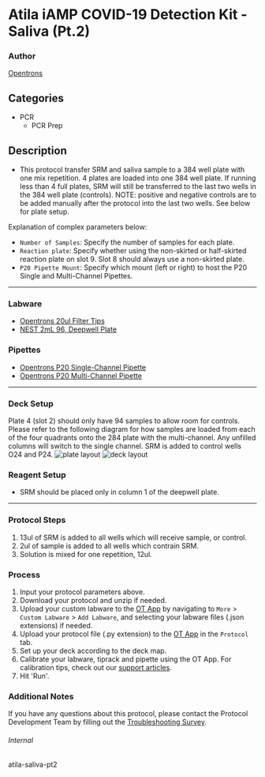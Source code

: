# Atila iAMP COVID-19 Detection Kit - Saliva (Pt.2)

### Author
[Opentrons](https://opentrons.com/)

## Categories
* PCR
	* PCR Prep

## Description
* This protocol transfer SRM and saliva sample to a 384 well plate with one mix repetition. 4 plates are loaded into one 384 well plate. If running less than 4 full plates, SRM will still be transferred to the last two wells in the 384 well plate (controls). NOTE: positive and negative controls are to be added manually after the protocol into the last two wells. See below for plate setup.

Explanation of complex parameters below:
* `Number of Samples`: Specify the number of samples for each plate.
* `Reaction plate`: Specify whether using the non-skirted or half-skirted reaction plate on slot 9. Slot 8 should always use a non-skirted plate.
* `P20 Pipette Mount`: Specify which mount (left or right) to host the P20 Single and Multi-Channel Pipettes.

---

### Labware
* [Opentrons 20ul Filter Tips](https://shop.opentrons.com/universal-filter-tips/?_gl=1*1j3fcfo*_ga*MTM2NTEwNjE0OS4xNjIxMzYxMzU4*_ga_GNSMNLW4RY*MTY0NTAyNjkwOC43MTUuMC4xNjQ1MDI2OTA4LjA.&_ga=2.189248875.1378610984.1644865280-1365106149.1621361358)
* [NEST 2mL 96, Deepwell Plate](https://shop.opentrons.com/nest-2-ml-96-well-deep-well-plate-v-bottom/)

### Pipettes
* [Opentrons P20 Single-Channel Pipette](https://opentrons.com/pipettes/)
* [Opentrons P20 Multi-Channel Pipette](https://opentrons.com/pipettes/)


---

### Deck Setup
Plate 4 (slot 2) should only have 94 samples to allow room for controls. Please refer to the following diagram for how samples are loaded from each of the four quadrants onto the 284 plate with the multi-channel. Any unfilled columns will switch to the single channel. SRM is added to control wells O24 and P24.
![plate layout](https://opentrons-protocol-library-website.s3.amazonaws.com/custom-README-images/atila/Screen+Shot+2022-03-07+at+10.03.34+AM.png)
![deck layout](https://opentrons-protocol-library-website.s3.amazonaws.com/custom-README-images/atila/Screen+Shot+2022-03-07+at+9.50.48+AM.png)

### Reagent Setup
* SRM should be placed only in column 1 of the deepwell plate.


---

### Protocol Steps
1. 13ul of SRM is added to all wells which will receive sample, or control.
2. 2ul of sample is added to all wells which contrain SRM.
3. Solution is mixed for one repetition, 12ul.

### Process
1. Input your protocol parameters above.
2. Download your protocol and unzip if needed.
3. Upload your custom labware to the [OT App](https://opentrons.com/ot-app) by navigating to `More` > `Custom Labware` > `Add Labware`, and selecting your labware files (.json extensions) if needed.
4. Upload your protocol file (.py extension) to the [OT App](https://opentrons.com/ot-app) in the `Protocol` tab.
5. Set up your deck according to the deck map.
6. Calibrate your labware, tiprack and pipette using the OT App. For calibration tips, check out our [support articles](https://support.opentrons.com/en/collections/1559720-guide-for-getting-started-with-the-ot-2).
7. Hit 'Run'.

### Additional Notes
If you have any questions about this protocol, please contact the Protocol Development Team by filling out the [Troubleshooting Survey](https://protocol-troubleshooting.paperform.co/).

###### Internal
atila-saliva-pt2
